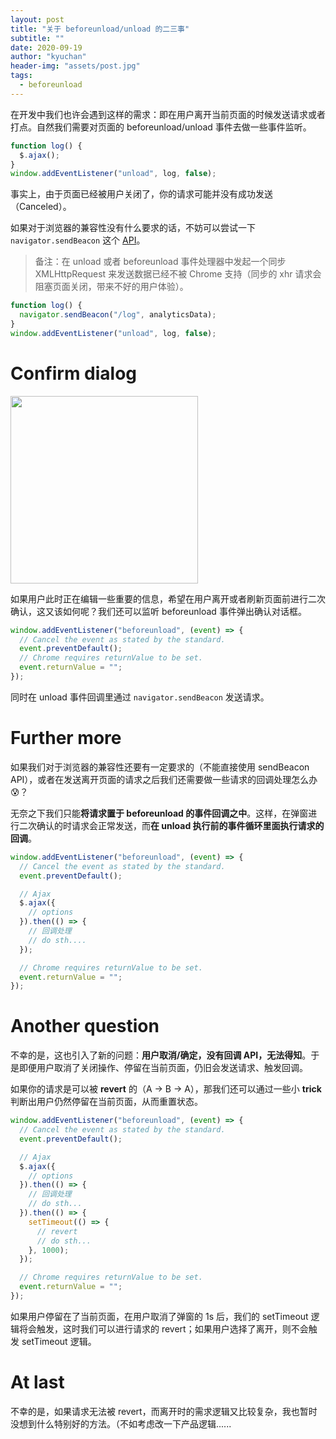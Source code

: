 ```yaml
---
layout: post
title: "关于 beforeunload/unload 的二三事"
subtitle: ""
date: 2020-09-19
author: "kyuchan"
header-img: "assets/post.jpg"
tags:
  - beforeunload
---
```


在开发中我们也许会遇到这样的需求：即在用户离开当前页面的时候发送请求或者打点。自然我们需要对页面的 beforeunload/unload 事件去做一些事件监听。

```javascript
function log() {
  $.ajax();
}
window.addEventListener("unload", log, false);
```

事实上，由于页面已经被用户关闭了，你的请求可能并没有成功发送（Canceled）。

如果对于浏览器的兼容性没有什么要求的话，不妨可以尝试一下 `navigator.sendBeacon` 这个 [API](https://developer.mozilla.org/zh-CN/docs/Web/API/Navigator/sendBeacon)。

> 备注：在 unload 或者 beforeunload 事件处理器中发起一个同步 XMLHttpRequest 来发送数据已经不被 Chrome 支持（同步的 xhr 请求会阻塞页面关闭，带来不好的用户体验）。

```javascript
function log() {
  navigator.sendBeacon("/log", analyticsData);
}
window.addEventListener("unload", log, false);
```

# Confirm dialog

<img width="300" src="{{ site.url }}/assets/beforeunload-dialog.png" />

如果用户此时正在编辑一些重要的信息，希望在用户离开或者刷新页面前进行二次确认，这又该如何呢？我们还可以监听 beforeunload 事件弹出确认对话框。

```javascript
window.addEventListener("beforeunload", (event) => {
  // Cancel the event as stated by the standard.
  event.preventDefault();
  // Chrome requires returnValue to be set.
  event.returnValue = "";
});
```

同时在 unload 事件回调里通过 `navigator.sendBeacon` 发送请求。

# Further more

如果我们对于浏览器的兼容性还要有一定要求的（不能直接使用 sendBeacon API），或者在发送离开页面的请求之后我们还需要做一些请求的回调处理怎么办 😰？

无奈之下我们只能**将请求置于 beforeunload 的事件回调之中**。这样，在弹窗进行二次确认的时请求会正常发送，而**在 unload 执行前的事件循环里面执行请求的回调**。

```javascript
window.addEventListener("beforeunload", (event) => {
  // Cancel the event as stated by the standard.
  event.preventDefault();

  // Ajax
  $.ajax({
    // options
  }).then(() => {
    // 回调处理
    // do sth....
  });

  // Chrome requires returnValue to be set.
  event.returnValue = "";
});
```

# Another question

不幸的是，这也引入了新的问题：**用户取消/确定，没有回调 API，无法得知**。于是即便用户取消了关闭操作、停留在当前页面，仍旧会发送请求、触发回调。

如果你的请求是可以被 **revert** 的（A → B → A），那我们还可以通过一些小 **trick** 判断出用户仍然停留在当前页面，从而重置状态。

```javascript
window.addEventListener("beforeunload", (event) => {
  // Cancel the event as stated by the standard.
  event.preventDefault();

  // Ajax
  $.ajax({
    // options
  }).then(() => {
    // 回调处理
    // do sth...
  }).then(() => {
    setTimeout(() => {
      // revert
      // do sth...
    }, 1000);
  });

  // Chrome requires returnValue to be set.
  event.returnValue = "";
});
```

如果用户停留在了当前页面，在用户取消了弹窗的 1s 后，我们的 setTimeout 逻辑将会触发，这时我们可以进行请求的 revert；如果用户选择了离开，则不会触发 setTimeout 逻辑。

# At last

不幸的是，如果请求无法被 revert，而离开时的需求逻辑又比较复杂，我也暂时没想到什么特别好的方法。（不如考虑改一下产品逻辑......